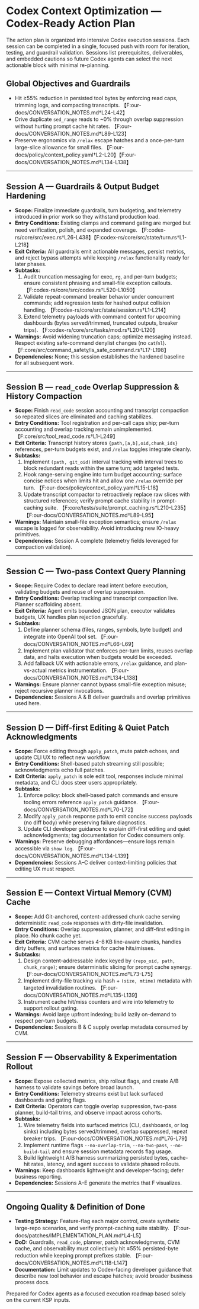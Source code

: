 # Codex Context Optimization — Codex-Ready Action Plan

The action plan is organized into intensive Codex execution sessions. Each session can be completed in a single, focused push with room for iteration, testing, and guardrail validation. Sessions list prerequisites, deliverables, and embedded cautions so future Codex agents can select the next actionable block with minimal re-planning.

## Global Objectives and Guardrails
- Hit ≥55% reduction in persisted tool bytes by enforcing read caps, trimming logs, and compacting transcripts. 【F:our-docs/CONVERSATION_NOTES.md†L24-L42】
- Drive duplicate `sed_range` reads to ~0% through overlap suppression without hurting prompt cache hit rates. 【F:our-docs/CONVERSATION_NOTES.md†L89-L123】
- Preserve ergonomics via `/relax` escape hatches and a once-per-turn large-slice allowance for small files. 【F:our-docs/policy/context_policy.yaml†L2-L20】【F:our-docs/CONVERSATION_NOTES.md†L134-L138】

---

## Session A — Guardrails & Output Budget Hardening
- **Scope:** Finalize immediate guardrails, turn budgeting, and telemetry introduced in prior work so they withstand production load.
- **Entry Conditions:** Existing clamps and command gating are merged but need verification, polish, and expanded coverage. 【F:codex-rs/core/src/exec.rs†L26-L438】【F:codex-rs/core/src/state/turn.rs†L1-L218】
- **Exit Criteria:** All guardrails emit actionable messages, persist metrics, and reject bypass attempts while keeping `/relax` functionality ready for later phases.
- **Subtasks:**
  1. Audit truncation messaging for exec, `rg`, and per-turn budgets; ensure consistent phrasing and small-file exception callouts. 【F:codex-rs/core/src/codex.rs†L520-L1050】
  2. Validate repeat-command breaker behavior under concurrent commands; add regression tests for hashed output collision handling. 【F:codex-rs/core/src/state/session.rs†L1-L214】
  3. Extend telemetry payloads with command context for upcoming dashboards (bytes served/trimmed, truncated outputs, breaker trips). 【F:codex-rs/core/src/tasks/mod.rs†L20-L120】
- **Warnings:** Avoid widening truncation caps; optimize messaging instead. Respect existing safe-command denylist changes (no `cat`/`nl`). 【F:core/src/command_safety/is_safe_command.rs†L17-L198】
- **Dependencies:** None; this session establishes the hardened baseline for all subsequent work.

---

## Session B — `read_code` Overlap Suppression & History Compaction
- **Scope:** Finish `read_code` session accounting and transcript compaction so repeated slices are eliminated and caching stabilizes.
- **Entry Conditions:** Tool registration and per-call caps ship; per-turn accounting and overlap tracking remain unimplemented. 【F:core/src/tool_read_code.rs†L1-L249】
- **Exit Criteria:** Transcript history stores `{path,[a,b],oid,chunk_ids}` references, per-turn budgets exist, and `/relax` toggles integrate cleanly.
- **Subtasks:**
  1. Implement `(path, git_oid)` interval tracking with interval trees to block redundant reads within the same turn; add targeted tests. 
  2. Hook range-serving engine into turn budget accounting; surface concise notices when limits hit and allow one `/relax` override per turn. 【F:our-docs/policy/context_policy.yaml†L15-L18】
  3. Update transcript compactor to retroactively replace raw slices with structured references; verify prompt cache stability in prompt-caching suite. 【F:core/tests/suite/prompt_caching.rs†L210-L235】【F:our-docs/CONVERSATION_NOTES.md†L89-L95】
- **Warnings:** Maintain small-file exception semantics; ensure `/relax` escape is logged for observability. Avoid introducing new IO-heavy primitives.
- **Dependencies:** Session A complete (telemetry fields leveraged for compaction validation).

---

## Session C — Two-pass Context Query Planning
- **Scope:** Require Codex to declare read intent before execution, validating budgets and reuse of overlap suppression.
- **Entry Conditions:** Overlap tracking and transcript compaction live. Planner scaffolding absent.
- **Exit Criteria:** Agent emits bounded JSON plan, executor validates budgets, UX handles plan rejection gracefully.
- **Subtasks:**
  1. Define planner schema (files, ranges, symbols, byte budget) and integrate into OpenAI tool set. 【F:our-docs/CONVERSATION_NOTES.md†L66-L69】
  2. Implement plan validator that enforces per-turn limits, reuses overlap data, and halts execution when budgets would be exceeded.
  3. Add fallback UX with actionable errors, `/relax` guidance, and plan-vs-actual metrics instrumentation. 【F:our-docs/CONVERSATION_NOTES.md†L134-L138】
- **Warnings:** Ensure planner cannot bypass small-file exception misuse; reject recursive planner invocations.
- **Dependencies:** Sessions A & B deliver guardrails and overlap primitives used here.

---

## Session D — Diff-first Editing & Quiet Patch Acknowledgments
- **Scope:** Force editing through `apply_patch`, mute patch echoes, and update CLI UX to reflect new workflow.
- **Entry Conditions:** Shell-based patch streaming still possible; acknowledgments echo full patches.
- **Exit Criteria:** `apply_patch` is sole edit tool, responses include minimal metadata, and CLI docs steer users appropriately.
- **Subtasks:**
  1. Enforce policy: block shell-based patch commands and ensure tooling errors reference `apply_patch` guidance. 【F:our-docs/CONVERSATION_NOTES.md†L70-L72】
  2. Modify `apply_patch` response path to emit concise success payloads (no diff body) while preserving failure diagnostics.
  3. Update CLI developer guidance to explain diff-first editing and quiet acknowledgments; tag documentation for Codex consumers only.
- **Warnings:** Preserve debugging affordances—ensure logs remain accessible via `show log`. 【F:our-docs/CONVERSATION_NOTES.md†L134-L139】
- **Dependencies:** Sessions A–C deliver context-limiting policies that editing UX must respect.

---

## Session E — Context Virtual Memory (CVM) Cache
- **Scope:** Add Git-anchored, content-addressed chunk cache serving deterministic `read_code` responses with dirty-file invalidation.
- **Entry Conditions:** Overlap suppression, planner, and diff-first editing in place. No chunk cache yet.
- **Exit Criteria:** CVM cache serves 4–8 KB line-aware chunks, handles dirty buffers, and surfaces metrics for cache hits/misses.
- **Subtasks:**
  1. Design content-addressable index keyed by `(repo_oid, path, chunk_range)`; ensure deterministic slicing for prompt cache synergy. 【F:our-docs/CONVERSATION_NOTES.md†L73-L75】
  2. Implement dirty-file tracking via hash + `(size, mtime)` metadata with targeted invalidation routines. 【F:our-docs/CONVERSATION_NOTES.md†L135-L139】
  3. Instrument cache hit/miss counters and wire into telemetry to support rollout gating.
- **Warnings:** Avoid large upfront indexing; build lazily on-demand to respect per-turn budgets.
- **Dependencies:** Sessions B & C supply overlap metadata consumed by CVM.

---

## Session F — Observability & Experimentation Rollout
- **Scope:** Expose collected metrics, ship rollout flags, and create A/B harness to validate savings before broad launch.
- **Entry Conditions:** Telemetry streams exist but lack surfaced dashboards and gating flags.
- **Exit Criteria:** Operators can toggle overlap suppression, two-pass planner, build-tail trims, and observe impact across cohorts.
- **Subtasks:**
  1. Wire telemetry fields into surfaced metrics (CLI, dashboards, or log sinks) including bytes served/trimmed, overlap suppressed, repeat breaker trips. 【F:our-docs/CONVERSATION_NOTES.md†L76-L79】
  2. Implement runtime flags `--no-overlap-trim`, `--no-two-pass`, `--no-build-tail` and ensure session metadata records flag usage.
  3. Build lightweight A/B harness summarizing persisted bytes, cache-hit rates, latency, and agent success to validate phased rollouts.
- **Warnings:** Keep dashboards lightweight and developer-facing; defer business reporting.
- **Dependencies:** Sessions A–E generate the metrics that F visualizes.

---

## Ongoing Quality & Definition of Done
- **Testing Strategy:** Feature-flag each major control, create synthetic large-repo scenarios, and verify prompt-caching suite stability. 【F:our-docs/patches/IMPLEMENTATION_PLAN.md†L4-L5】
- **DoD:** Guardrails, `read_code`, planner, patch acknowledgments, CVM cache, and observability must collectively hit ≥55% persisted-byte reduction while keeping prompt prefixes stable. 【F:our-docs/CONVERSATION_NOTES.md†L118-L147】
- **Documentation:** Limit updates to Codex-facing developer guidance that describe new tool behavior and escape hatches; avoid broader business process docs.

Prepared for Codex agents as a focused execution roadmap based solely on the current KSP inputs.

